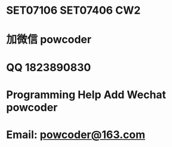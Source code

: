 # SET07106 SET07406 CW2
# 加微信 powcoder

# QQ 1823890830

# Programming Help Add Wechat powcoder

# Email: powcoder@163.com

